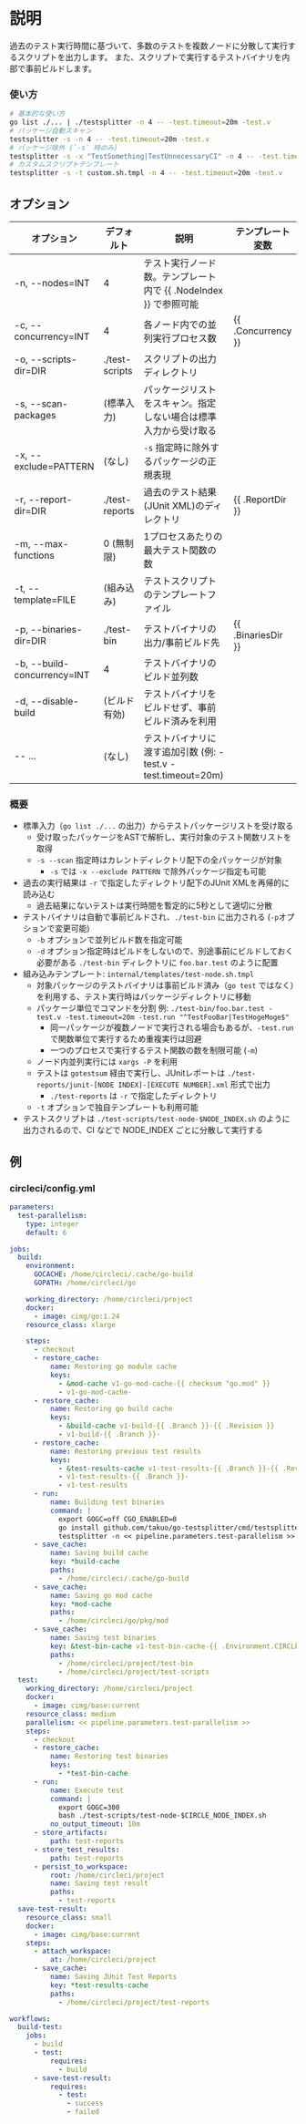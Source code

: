 # 説明

過去のテスト実行時間に基づいて、多数のテストを複数ノードに分散して実行するスクリプトを出力します。
また、スクリプトで実行するテストバイナリを内部で事前ビルドします。

### 使い方

```bash
# 基本的な使い方
go list ./... | ./testsplitter -n 4 -- -test.timeout=20m -test.v
# パッケージ自動スキャン
testsplitter -s -n 4 -- -test.timeout=20m -test.v
# パッケージ除外 (`-s` 時のみ)
testsplitter -s -x "TestSomething|TestUnnecessaryCI" -n 4 -- -test.timeout=20m -test.v
# カスタムスクリプトテンプレート
testsplitter -s -t custom.sh.tmpl -n 4 -- -test.timeout=20m -test.v
```

## オプション

  | オプション                    | デフォルト           | 説明                                                                 | テンプレート変数         |
  |------------------------------|----------------------|----------------------------------------------------------------------|--------------------------|
  | -n, --nodes=INT              | 4                    | テスト実行ノード数。テンプレート内で {{ .NodeIndex }} で参照可能      |        |
  | -c, --concurrency=INT        | 4                    | 各ノード内での並列実行プロセス数                                            | {{ .Concurrency }}       |
  | -o, --scripts-dir=DIR        | ./test-scripts       | スクリプトの出力ディレクトリ                                         |                          |
  | -s, --scan-packages          | (標準入力)           | パッケージリストをスキャン。指定しない場合は標準入力から受け取る      |                          |
  | -x, --exclude=PATTERN        | (なし)               | `-s` 指定時に除外するパッケージの正規表現                               |                          |
  | -r, --report-dir=DIR         | ./test-reports       | 過去のテスト結果(JUnit XML)のディレクトリ                            | {{ .ReportDir }}         |
  | -m, --max-functions          | 0 (無制限)           | 1プロセスあたりの最大テスト関数の数                                    |                          |
  | -t, --template=FILE          | (組み込み)           | テストスクリプトのテンプレートファイル                               |                          |
  | -p, --binaries-dir=DIR       | ./test-bin           | テストバイナリの出力/事前ビルド先                                   | {{ .BinariesDir }}       |
  | -b, --build-concurrency=INT  | 4                    | テストバイナリのビルド並列数                                         |                          |
  | -d, --disable-build          | (ビルド有効)         | テストバイナリをビルドせず、事前ビルド済みを利用                     |                          |
  | -- ...                       | (なし)               | テストバイナリに渡す追加引数 (例: -test.v -test.timeout=20m)         |                          |

### 概要

* 標準入力（`go list ./...` の出力）からテストパッケージリストを受け取る
  * 受け取ったパッケージをASTで解析し、実行対象のテスト関数リストを取得
  * `-s --scan` 指定時はカレントディレクトリ配下の全パッケージが対象
    * `-s` では `-x --exclude PATTERN` で除外パッケージ指定も可能
* 過去の実行結果は `-r` で指定したディレクトリ配下のJUnit XMLを再帰的に読み込む
  * 過去結果にないテストは実行時間を暫定的に5秒として適切に分散
* テストバイナリは自動で事前ビルドされ、`./test-bin` に出力される (`-p`オプションで変更可能)
  * `-b` オプションで並列ビルド数を指定可能
  * `-d` オプション指定時はビルドをしないので、別途事前にビルドしておく必要がある `./test-bin` ディレクトリに `foo.bar.test` のように配置
* 組み込みテンプレート: `internal/templates/test-node.sh.tmpl`
  * 対象パッケージのテストバイナリは事前ビルド済み（`go test` ではなく）を利用する、テスト実行時はパッケージディレクトリに移動
  * パッケージ単位でコマンドを分割 例: `./test-bin/foo.bar.test -test.v -test.timeout=20m -test.run "^TestFooBar|TestHogeMoge$"`
    * 同一パッケージが複数ノードで実行される場合もあるが、`-test.run` で関数単位で実行するため重複実行は回避
    * 一つのプロセスで実行するテスト関数の数を制限可能 (`-m`)
  * ノード内並列実行には `xargs -P` を利用
  * テストは `gotestsum` 経由で実行し、JUnitレポートは `./test-reports/junit-[NODE INDEX]-[EXECUTE NUMBER].xml` 形式で出力
    * `./test-reports` は `-r` で指定したディレクトリ
  * `-t` オプションで独自テンプレートも利用可能
* テストスクリプトは `./test-scripts/test-node-$NODE_INDEX.sh` のように出力されるので、CI などで NODE_INDEX ごとに分散して実行する

## 例

### circleci/config.yml

```yaml
parameters:
  test-parallelism:
    type: integer
    default: 6

jobs:
  build:
    environment:
      GOCACHE: /home/circleci/.cache/go-build
      GOPATH: /home/circleci/go

    working_directory: /home/circleci/project
    docker:
      - image: cimg/go:1.24
    resource_class: xlarge

    steps:
      - checkout
      - restore_cache:
          name: Restoring go module cache
          keys:
            - &mod-cache v1-go-mod-cache-{{ checksum "go.mod" }}
            - v1-go-mod-cache-
      - restore_cache:
          name: Restoring go build cache
          keys:
            - &build-cache v1-build-{{ .Branch }}-{{ .Revision }}
            - v1-build-{{ .Branch }}-
      - restore_cache:
          name: Restoring previous test results
          keys:
            - &test-results-cache v1-test-results-{{ .Branch }}-{{ .Revision }}
            - v1-test-results-{{ .Branch }}-
            - v1-test-results
      - run:
          name: Building test binaries
          command: |
            export GOGC=off CGO_ENABLED=0
            go install github.com/takuo/go-testsplitter/cmd/testsplitter@latest
            testsplitter -n << pipeline.parameters.test-parallelism >> -s -b 7 -c 4 -m 20 -- -test.v -test.timeout=10m
      - save_cache:
          name: Saving build cache
          key: *build-cache
          paths:
            - /home/circleci/.cache/go-build
      - save_cache:
          name: Saving go mod cache
          key: *mod-cache
          paths:
            - /home/circleci/go/pkg/mod
      - save_cache:
          name: Saving test binaries
          key: &test-bin-cache v1-test-bin-cache-{{ .Environment.CIRCLE_WORKFLOW_ID }}
          paths:
            - /home/circleci/project/test-bin
            - /home/circleci/project/test-scripts
  test:
    working_directory: /home/circleci/project
    docker:
      - image: cimg/base:current
    resource_class: medium
    parallelism: << pipeline.parameters.test-parallelism >>
    steps:
      - checkout
      - restore_cache:
          name: Restoring test binaries
          keys:
            - *test-bin-cache
      - run:
          name: Execute test
          command: |
            export GOGC=300
            bash ./test-scripts/test-node-$CIRCLE_NODE_INDEX.sh
          no_output_timeout: 10m
      - store_artifacts:
          path: test-reports
      - store_test_results:
          path: test-reports
      - persist_to_workspace:
          root: /home/circleci/project
          name: Saving test result
          paths:
            - test-reports
  save-test-result:
    resource_class: small
    docker:
      - image: cimg/base:current
    steps:
      - attach_workspace:
          at: /home/circleci/project
      - save_cache:
          name: Saving JUnit Test Reports
          key: *test-results-cache
          paths:
            - /home/circleci/project/test-reports

workflows:
  build-test:
    jobs:
      - build
      - test:
          requires:
            - build
      - save-test-result:
          requires:
            - test:
              - success
              - failed
```
